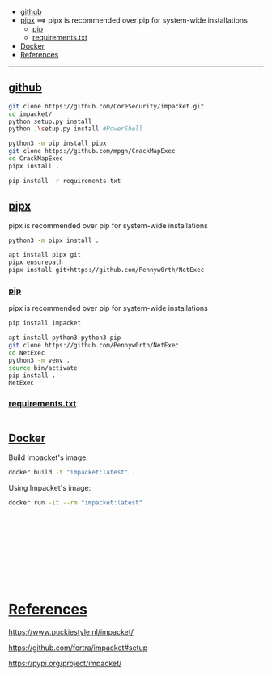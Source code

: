 - [github](#github)
- [pipx](#pipx)     ==> pipx is recommended over pip for system-wide installations
    - [pip](#pip)
    - [requirements.txt](#requirementstxt)
- [Docker](#docker)
- [References](#references)

-------------------------------------------

## [github](#github-1)
```sh
git clone https://github.com/CoreSecurity/impacket.git
cd impacket/
python setup.py install
python .\setup.py install #PowerShell
```

```sh
python3 -m pip install pipx
git clone https://github.com/mpgn/CrackMapExec
cd CrackMapExec
pipx install .
```

```sh
pip install -r requirements.txt
```

## [pipx](#pipx-1)
pipx is recommended over pip for system-wide installations
```sh
python3 -m pipx install .
```

```sh
apt install pipx git
pipx ensurepath
pipx install git+https://github.com/Pennyw0rth/NetExec
```

### [pip](#pip-1)
pipx is recommended over pip for system-wide installations
```sh
pip install impacket
```

```sh
apt install python3 python3-pip
git clone https://github.com/Pennyw0rth/NetExec
cd NetExec
python3 -m venv .
source bin/activate
pip install .
NetExec
```

### [requirements.txt](#requirementstxt)
```sh

```

## [Docker](#docker-1)
Build Impacket's image:
```sh
docker build -t "impacket:latest" .
```

Using Impacket's image:
```sh
docker run -it --rm "impacket:latest"
```

## 

## 
```sh

```

## 
```sh

```

## 
```sh

```

## 
```sh

```

## 
```sh

```

# [References](#references-1)

https://www.puckiestyle.nl/impacket/

https://github.com/fortra/impacket#setup

https://pypi.org/project/impacket/